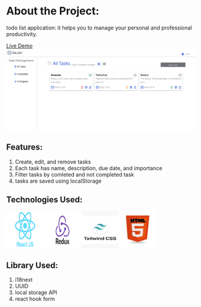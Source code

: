 # About the Project:
 todo list application: it helps you to manage your personal and professional productivity.

 [Live Demo](https://todo-list-psi-ten.vercel.app/)
 <img src="./src/media/app.png">

 ## Features:
1. Create, edit, and remove tasks
2. Each task has name, description, due date, and importance
3. Filter tasks by comleted and not completed task
4. tasks are saved using localStorage

 ## Technologies Used:
<img src="./src/media/react.png"  width="100" height="100"><img src="./src/media/redux.jpeg"  width="100" height="100"><img src="./src/media/tailwind.jpg"  width="100" height="100"><img src="./src/media/html.jpg"  width="100" height="100">
  
  ## Library Used:
  1. i18next 
  2. UUID
  3. local storage API
  4. react hook form

